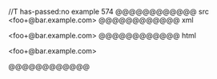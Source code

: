 //T has-passed:no
example 574
@@@@@@@@@@@@ src
<foo\+@bar.example.com>
@@@@@@@@@@@@ xml
<?xml version="1.0" encoding="UTF-8"?>
<!DOCTYPE document SYSTEM "CommonMark.dtd">
<document xmlns="http://commonmark.org/xml/1.0">
  <paragraph>
    <text>&lt;foo+@bar.example.com&gt;</text>
  </paragraph>
</document>
@@@@@@@@@@@@ html
<p>&lt;foo+@bar.example.com&gt;</p>
@@@@@@@@@@@@
